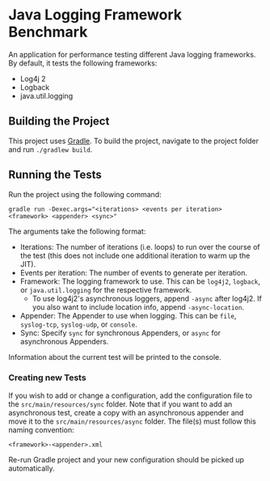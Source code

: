 # Java Logging Framework Benchmark
An application for performance testing different Java logging frameworks. By default, it tests the following frameworks:

* Log4j 2
* Logback
* java.util.logging

## Building the Project
This project uses [Gradle](https://gradle.org/). To build the project, navigate to the project folder and run `./gradlew build`.

## Running the Tests
Run the project using the following command:

`gradle run -Dexec.args="<iterations> <events per iteration> <framework> <appender> <sync>"`

The arguments take the following format:

* Iterations: The number of iterations (i.e. loops) to run over the course of the test (this does not include one additional iteration to warm up the JIT).
* Events per iteration: The number of events to generate per iteration.
* Framework: The logging framework to use. This can be `log4j2`, `logback`, or `java.util.logging` for the respective framework.
    * To use log4j2's asynchronous loggers, append `-async` after log4j2. If you also want to include location info, append `-async-location`.
* Appender: The Appender to use when logging. This can be `file`, `syslog-tcp`, `syslog-udp`, or `console`.
* Sync: Specify `sync` for synchronous Appenders, or `async` for asynchronous Appenders.

Information about the current test will be printed to the console.

### Creating new Tests
If you wish to add or change a configuration, add the configuration file to the `src/main/resources/sync` folder. Note that if you want to add an asynchronous test, create a copy with an asynchronous appender and move it to the `src/main/resources/async` folder. The file(s) must follow this naming convention:

`<framework>-<appender>.xml`

Re-run Gradle project and your new configuration should be picked up automatically.
